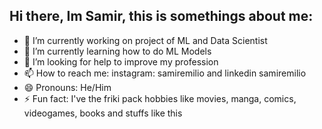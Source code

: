 ## Hi there, Im Samir, this is somethings about me:

- 🔭 I’m currently working on project of ML and Data Scientist
- 🌱 I’m currently learning how to do ML Models
- 🤔 I’m looking for help to improve my profession
- 📫 How to reach me: instagram: samiremilio and linkedin samiremilio
- 😄 Pronouns: He/Him
- ⚡ Fun fact: I've the friki pack hobbies like movies, manga, comics, videogames, books and stuffs like this
